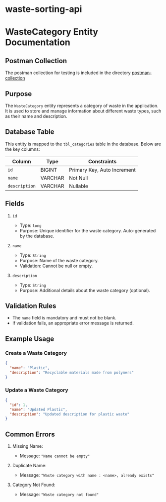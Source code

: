 # waste-sorting-api


# WasteCategory Entity Documentation

## Postman Collection
The postman collection for testing is included in the directory [postman-collection](src%2Fpostman-collection)

## Purpose
The `WasteCategory` entity represents a category of waste in the application. It is used to store and manage information about different waste types, such as their name and description.



## Database Table
This entity is mapped to the `tbl_categories` table in the database. Below are the key columns:

| Column        | Type    | Constraints                 |
|---------------|---------|-----------------------------|
| `id`          | BIGINT  | Primary Key, Auto Increment |
| `name`        | VARCHAR | Not Null                    |
| `description` | VARCHAR | Nullable                    |



## Fields
1. `id`
    - Type: `long`
    - Purpose: Unique identifier for the waste category. Auto-generated by the database.

2. `name`
    - Type: `String`
    - Purpose: Name of the waste category.
    - Validation: Cannot be null or empty.

3. `description`
    - Type: `String`
    - Purpose: Additional details about the waste category (optional).



## Validation Rules
- The `name` field is mandatory and must not be blank.
- If validation fails, an appropriate error message is returned.


## Example Usage
### Create a Waste Category
```json
{
  "name": "Plastic",
  "description": "Recyclable materials made from polymers"
}
```

### Update a Waste Category
```json
{
  "id": 1,
  "name": "Updated Plastic",
  "description": "Updated description for plastic waste"
}
```



## Common Errors
1. Missing Name:
    - Message: `"Name cannot be empty"`

2. Duplicate Name:
    - Message: `"Waste category with name : <name>, already exists"`

3. Category Not Found:
    - Message: `"Waste category not found"`
